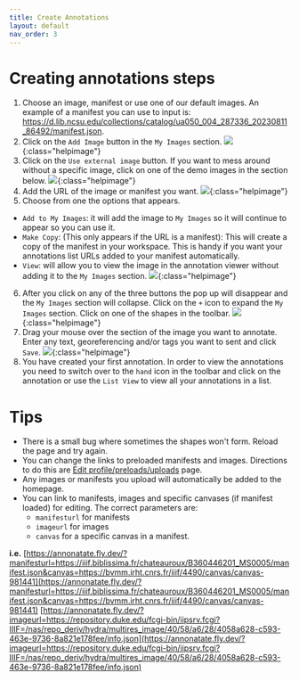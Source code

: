 ```yaml
---
title: Create Annotations
layout: default
nav_order: 3
---
```



# Creating annotations steps
1. Choose an image, manifest or use one of our default images. An example of a manifest you can use to input is: https://d.lib.ncsu.edu/collections/catalog/ua050_004_287336_20230811_86492/manifest.json.
2. Click on the `Add Image` button in the `My Images` section.
![]({{site.baseurl}}/images/create-1.png){:class="helpimage"}
3. Click on the `Use external image` button. If you want to mess around without a specific image, click on one of the demo images in the section below.
![]({{site.baseurl}}/images/create-2.png){:class="helpimage"}
4. Add the URL of the image or manifest you want.
![]({{site.baseurl}}/images/create-3.png){:class="helpimage"}
5. Choose from one the options that appears. 
* `Add to My Images`: it will add the image to `My Images` so it will continue to appear so you can use it.
* `Make Copy`: (This only appears if the URL is a manifest): This will create a copy of the manifest in your workspace. This is handy if you want your annotations list URLs added to your manifest automatically.
* `View`: will allow you to view the image in the annotation viewer without adding it to the `My Images` section.
![]({{site.baseurl}}/images/create-4.png){:class="helpimage"}
6. After you click on any of the three buttons the pop up will disappear and the `My Images` section will collapse. Click on the `+` icon to expand the `My Images` section. Click on one of the shapes in the toolbar.
![]({{site.baseurl}}/images/create-5.png){:class="helpimage"}
7. Drag your mouse over the section of the image you want to annotate. Enter any text, georeferencing and/or tags you want to sent and click `Save`.
![]({{site.baseurl}}/images/create-6.png){:class="helpimage"}
8. You have created your first annotation. In order to view the annotations you need to switch over to the `hand` icon in the toolbar and click on the annotation or use the `List View` to view all your annotations in a list.

# Tips
* There is a small bug where sometimes the shapes won't form. Reload the page and try again.
* You can change the links to preloaded manifests and images. Directions to do this are [Edit profile/preloads/uploads]({{site.baseurl}}/profile) page.
* Any images or manifests you upload will automatically be added to the homepage.
* You can link to manifests, images and specific canvases (if manifest loaded) for editing. The correct parameters are:
   *  `manifesturl` for manifests
   *  `imageurl` for images
   *  `canvas` for a specific canvas in a manifest.


**i.e.** 
[https://annonatate.fly.dev/?manifesturl=https://iiif.biblissima.fr/chateauroux/B360446201_MS0005/manifest.json&canvas=https://bvmm.irht.cnrs.fr/iiif/4490/canvas/canvas-981441](https://annonatate.fly.dev/?manifesturl=https://iiif.biblissima.fr/chateauroux/B360446201_MS0005/manifest.json&canvas=https://bvmm.irht.cnrs.fr/iiif/4490/canvas/canvas-981441)
[https://annonatate.fly.dev/?imageurl=https://repository.duke.edu/fcgi-bin/iipsrv.fcgi?IIIF=/nas/repo_deriv/hydra/multires_image/40/58/a6/28/4058a628-c593-463e-9736-8a821e178fee/info.json](https://annonatate.fly.dev/?imageurl=https://repository.duke.edu/fcgi-bin/iipsrv.fcgi?IIIF=/nas/repo_deriv/hydra/multires_image/40/58/a6/28/4058a628-c593-463e-9736-8a821e178fee/info.json)




